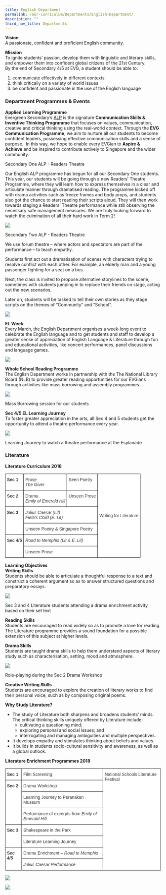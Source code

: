 ```yaml
---
title: English Department
permalink: /our-curriculum/Departments/English-Department/
description: ""
third_nav_title: Departments
---
```

**Vision**  
A passionate, confident and proficient English community.

**Mission**  
To ignite students’ passion, develop them with linguistic and literary skills, and empower them into confident global citizens of the 21st Century.  
By the end of Secondary 4/5 at EVG, a student should be able to:

1.  communicate effectively in different contexts
2.  think critically on a variety of world issues
3.  be confident and passionate in the use of the English language

### **Department Programmes & Events**

**Applied Learning Programme**  
Evergreen Secondary’s [ALP](/our-curriculum/Distinctive-School-Programmes/Applied-Learning-Programme-ALP/) is the signature **Communication Skills & Inventive Thinking Programme** that focuses on values, communication, creative and critical thinking using the real-world context. Through the **EVG Communication Programme**, we aim to nurture all our students to become confident leaders, possessing effective communication skills and a sense of purpose.  In this way, we hope to enable every EVGian to **Aspire & Achieve** and be inspired to contribute actively to Singapore and the wider community.

Secondary One ALP - Readers Theatre

Our English ALP programme has begun for all our Secondary One students. This year, our students will be going through a new Readers’ Theatre Programme, where they will learn how to express themselves in a clear and articulate manner through dramatised reading. The programme kicked off with drama activities such as freeze frames and body props, and students also got the chance to start reading their scripts aloud. They will then work towards staging a Readers’ Theatre performance while still observing the necessary safe management measures. We are truly looking forward to watch the culmination of all their hard work in Term 2!

![](/images/Our%20Curriculum/Departments/English%20Department/E1.png)

Secondary Two ALP - Readers Theatre

We use forum theatre – where actors and spectators are part of the performance – to teach empathy.

Students first act out a dramatisation of scenes with characters trying to resolve conflict with each other. For example, an elderly man and a young passenger fighting for a seat on a bus.

Next, the class is invited to propose alternative storylines to the scene, sometimes with students jumping in to replace their friends on stage, acting out the new scenarios.

Later on, students will be tasked to tell their own stories as they stage scripts on the themes of “Community” and “School”.

![](/images/Our%20Curriculum/Departments/English%20Department/E2.png)


**EL Week**  
Every March, the English Department organises a week-long event to celebrate the English language and to get students and staff to develop a greater sense of appreciation of English Language & Literature through fun and educational activities, like concert performances, panel discussions and language games.

![](/images/Our%20Curriculum/Departments/English%20Department/E3.png)


**Whole School Reading Programme**  
The English Department works in partnership with the The National Library Board (NLB) to provide greater reading opportunities for our EVGians through activities like mass borrowing and assembly programmes.

![](/images/Our%20Curriculum/Departments/English%20Department/E4.png)


Mass Borrowing session for our students

**Sec 4/5 EL Learning Journey**  
To foster greater appreciation in the arts, all Sec 4 and 5 students get the opportunity to attend a theatre performance every year.

![](/images/Our%20Curriculum/Departments/English%20Department/E5.png)


Learning Journey to watch a theatre performance at the Esplanade

### **Literature**

**Literature Curriculum 2018**

<style type="text/css">
.tg  {border-collapse:collapse;border-spacing:0;}
.tg td{border-color:black;border-style:solid;border-width:1px;font-family:Arial, sans-serif;font-size:14px;
  overflow:hidden;padding:10px 5px;word-break:normal;}
.tg th{border-color:black;border-style:solid;border-width:1px;font-family:Arial, sans-serif;font-size:14px;
  font-weight:normal;overflow:hidden;padding:10px 5px;word-break:normal;}
.tg .tg-dox4{background-color:#FFF;color:#3A3A3A;text-align:left;vertical-align:top}
.tg .tg-52wp{background-color:#FFF;color:#3A3A3A;font-style:italic;text-align:left;vertical-align:top}
.tg .tg-c1uv{background-color:#FFF;color:#3A3A3A;font-weight:bold;text-align:left;vertical-align:top}
.tg .tg-4p8a{background-color:#FFF;color:#3A3A3A;text-align:center;vertical-align:middle}
</style>
<table class="tg">
<thead>
  <tr>
    <td class="tg-c1uv"><span style="font-weight:bold;font-style:inherit">Sec 1</span></td>
    <td class="tg-dox4"><span style="font-weight:inherit;font-style:inherit">Prose</span><br><span style="font-weight:inherit;font-style:italic">The Giver</span></td>
    <td class="tg-dox4"><span style="font-weight:inherit;font-style:inherit">Seen Poetry</span></td>
    <td class="tg-4p8a" rowspan="6"><span style="font-weight:inherit;font-style:inherit">Writing for Literature</span></td>
  </tr>
  <tr>
    <td class="tg-c1uv"><span style="font-weight:bold;font-style:inherit">Sec 2</span></td>
    <td class="tg-dox4"><span style="font-weight:inherit;font-style:inherit">Drama</span><br><span style="font-weight:inherit;font-style:italic">Emily of Emerald Hill</span></td>
    <td class="tg-dox4"><span style="font-weight:inherit;font-style:inherit">Unseen Prose</span></td>
  </tr>
  <tr>
    <td class="tg-c1uv" rowspan="2"><span style="font-weight:bold;font-style:inherit">Sec 3</span></td>
    <td class="tg-52wp" colspan="2"><span style="font-weight:inherit;font-style:italic">Julius Caesar</span> <span style="font-weight:inherit;font-style:inherit">(Lit)</span><br><span style="font-weight:inherit;font-style:italic">Fiela’s Child</span> <span style="font-weight:inherit;font-style:inherit">(E. Lit)</span></td>
  </tr>
  <tr>
    <td class="tg-dox4" colspan="2"><span style="font-weight:inherit;font-style:inherit">Unseen Poetry & Singapore Poetry</span></td>
  </tr>
  <tr>
    <td class="tg-c1uv" rowspan="2"><span style="font-weight:bold;font-style:inherit">Sec 4/5</span></td>
    <td class="tg-52wp" colspan="2"><span style="font-weight:inherit;font-style:italic">Road to Memphis</span> <span style="font-weight:inherit;font-style:inherit">(Lit & E. Lit)</span></td>
  </tr>
  <tr>
    <td class="tg-dox4" colspan="2"><span style="font-weight:inherit;font-style:inherit">Unseen Prose</span></td>
  </tr>
</thead>
</table>

**Learning Objectives**  
**Writing Skills**  
Students should be able to articulate a thoughtful response to a text and construct a coherent argument so as to answer structured questions and preparatory essays.

![](/images/Our%20Curriculum/Departments/English%20Department/E6.png)

Sec 3 and 4 Literature students attending a drama enrichment activity based on their set text

**Reading Skills**  
Students are encouraged to read widely so as to promote a love for reading. The Literature programme provides a sound foundation for a possible extension of this subject at higher levels.

**Drama Skills**  
Students are taught drama skills to help them understand aspects of literary study such as characterisation, setting, mood and atmosphere.

![](/images/Our%20Curriculum/Departments/English%20Department/E7.png)

Role-playing during the Sec 2 Drama Workshop

**Creative Writing Skills**  
Students are encouraged to explore the creation of literary works to find their personal voice, such as by composing original poems.

**Why Study Literature?**

*   The study of Literature both sharpens and broadens students’ minds. The critical thinking skills uniquely offered by Literature include:
    *   cultivating a questioning mind;
    *   exploring personal and social issues; and
    *   interrogating and managing ambiguities and multiple perspectives.
*   It develops empathy and stimulates thinking about beliefs and values.
*   It builds in students socio-cultural sensitivity and awareness, as well as a global outlook.

**Literature Enrichment Programmes 2018**

<style type="text/css">
.tg  {border-collapse:collapse;border-spacing:0;}
.tg td{border-color:black;border-style:solid;border-width:1px;font-family:Arial, sans-serif;font-size:14px;
  overflow:hidden;padding:10px 5px;word-break:normal;}
.tg th{border-color:black;border-style:solid;border-width:1px;font-family:Arial, sans-serif;font-size:14px;
  font-weight:normal;overflow:hidden;padding:10px 5px;word-break:normal;}
.tg .tg-dox4{background-color:#FFF;color:#3A3A3A;text-align:left;vertical-align:top}
.tg .tg-52wp{background-color:#FFF;color:#3A3A3A;font-style:italic;text-align:left;vertical-align:top}
.tg .tg-c1uv{background-color:#FFF;color:#3A3A3A;font-weight:bold;text-align:left;vertical-align:top}
</style>
<table class="tg">
<thead>
  <tr>
    <td class="tg-c1uv"><span style="font-weight:bold;font-style:inherit">Sec 1</span></td>
    <td class="tg-dox4"><span style="font-weight:inherit;font-style:inherit">Film Screening</span></td>
    <td class="tg-dox4" rowspan="8"><span style="font-weight:inherit;font-style:inherit">National Schools Literature Festival</span></td>
  </tr>
  <tr>
    <td class="tg-c1uv" rowspan="3"><span style="font-weight:bold;font-style:inherit">Sec 2</span></td>
    <td class="tg-dox4"><span style="font-weight:inherit;font-style:inherit">Drama Workshop</span></td>
  </tr>
  <tr>
    <td class="tg-dox4"><span style="font-weight:inherit;font-style:inherit">Learning Journey to Peranakan Museum</span></td>
  </tr>
  <tr>
    <td class="tg-dox4"><span style="font-weight:inherit;font-style:inherit">Performance of excerpts from</span> <span style="font-weight:inherit;font-style:italic">Emily of Emerald Hill</span></td>
  </tr>
  <tr>
    <td class="tg-c1uv" rowspan="2"><span style="font-weight:bold;font-style:inherit">Sec 3</span></td>
    <td class="tg-dox4"><span style="font-weight:inherit;font-style:inherit">Shakespeare in the Park</span></td>
  </tr>
  <tr>
    <td class="tg-dox4"><span style="font-weight:inherit;font-style:inherit">Literature Learning Journey</span></td>
  </tr>
  <tr>
    <td class="tg-c1uv" rowspan="2"><span style="font-weight:bold;font-style:inherit">Sec 4/5</span></td>
    <td class="tg-dox4"><span style="font-weight:inherit;font-style:inherit">Drama Enrichment –</span> <span style="font-weight:inherit;font-style:italic">Road to Memphis</span></td>
  </tr>
  <tr>
    <td class="tg-52wp"><span style="font-weight:inherit;font-style:italic">Julius Caesar</span> <span style="font-weight:inherit;font-style:inherit">Performance</span></td>
  </tr>
</thead>
</table>

![](/images/Our%20Curriculum/Departments/English%20Department/E8.png)

![](/images/Our%20Curriculum/Departments/English%20Department/E9.png)

